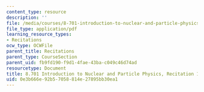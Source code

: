 ```yaml
---
content_type: resource
description: ''
file: /media/courses/8-701-introduction-to-nuclear-and-particle-physics-fall-2020/0e3b666e92b57058814e27895bb30ea1_MIT8_701f20_rec13.pdf
file_type: application/pdf
learning_resource_types:
- Recitations
ocw_type: OCWFile
parent_title: Recitations
parent_type: CourseSection
parent_uid: fb9fd190-f9d1-4fae-43ba-c049c46d74ad
resourcetype: Document
title: 8.701 Introduction to Nuclear and Particle Physics, Recitation 13
uid: 0e3b666e-92b5-7058-814e-27895bb30ea1
---
```

